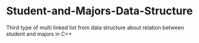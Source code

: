 # Student-and-Majors-Data-Structure
Third type of multi linked list from data structure about relation between student and majors in C++
